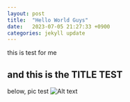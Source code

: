 ```yaml
---
layout: post
title:  "Hello World Guys"
date:   2023-07-05 21:27:33 +0900
categories: jekyll update
---
```


this is test for me
## and this is the TITLE TEST

below, pic test
![Alt text](<스크린샷 2023-07-05 오후 9.28.33.png>)